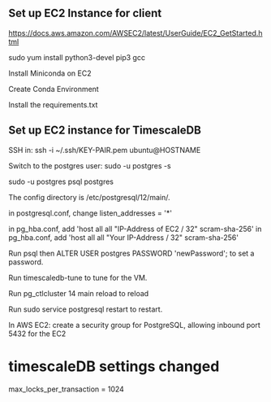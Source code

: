 ## Set up EC2 Instance for client 

https://docs.aws.amazon.com/AWSEC2/latest/UserGuide/EC2_GetStarted.html


sudo yum install python3-devel pip3 gcc


Install Miniconda on EC2


Create Conda Environment

Install the requirements.txt


## Set up EC2 instance for TimescaleDB

SSH in: ssh -i ~/.ssh/KEY-PAIR.pem ubuntu@HOSTNAME


Switch to the postgres user: sudo -u postgres -s

sudo -u postgres psql postgres

The config directory is /etc/postgresql/12/main/.

in postgresql.conf, change listen_addresses = '*'

in pg_hba.conf, add 'host all all "IP-Address of EC2 / 32" scram-sha-256'
in pg_hba.conf, add 'host all all "Your IP-Address / 32" scram-sha-256'


Run psql then ALTER USER postgres PASSWORD 'newPassword'; to set a password.

Run timescaledb-tune to tune for the VM.

Run pg_ctlcluster 14 main reload to reload 

Run sudo service postgresql restart to restart.

In AWS EC2: create a security group for PostgreSQL, allowing inbound port 5432 for the EC2


# timescaleDB settings changed

max_locks_per_transaction = 1024

